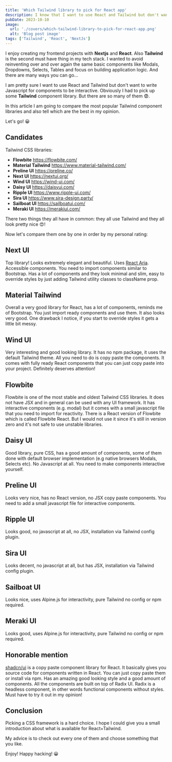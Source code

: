 ```yaml
---
title: 'Which Tailwind library to pick for React app'
description: I know that I want to use React and Tailwind but don't want to write Javascript for components to be interactive. I had to choose some Tailwind component library!
pubDate: 2023-10-10
image:
  url: './covers/which-tailwind-library-to-pick-for-react-app.png'
  alt: 'Blog post image'
tags: ['Tailwind', 'React', 'NextJs']
---
```


I enjoy creating my frontend projects with **Nextjs** and **React**. Also **Tailwind** is the second must have thing in my tech stack. I wanted to avoid reinventing over and over again the same basic components like Modals, Dropdowns, Selects, Tables and focus on building application logic. And there are many ways you can go...

I am pretty sure I want to use React and Tailwind but don't want to write Javascript for components to be interactive. Obviously I had to pick up some **Tailwind** component library. But there are so many of them 😨.

In this article I am going to compare the most popular Tailwind component libraries and also tell which are the best in my opinion.

Let's go! 😀

## Candidates

Tailwind CSS libraries:

- **Flowbite**
  https://flowbite.com/
- **Material Tailwind**
  https://www.material-tailwind.com/
- **Preline UI**
  https://preline.co/
- **Next UI**
  https://nextui.org/
- **Wind UI**
  https://wind-ui.com/
- **Daisy UI**
  https://daisyui.com/
- **Ripple UI**
  https://www.ripple-ui.com/
- **Sira UI**
  https://www.sira-design.party/
- **Sailboat UI**
  https://sailboatui.com/
- **Meraki UI**
  https://merakiui.com/

There two things they all have in common: they all use Tailwind and they all look pretty nice 😍!

Now let's compare them one by one in order by my personal rating:

## Next UI

Top library! Looks extremely elegant and beautiful. Uses [React Aria](https://react-spectrum.adobe.com/react-aria/index.html). Accessible components. You need to import components similar to Bootstrap. Has a lot of components and they look minimal and slim, easy to override styles by just adding Tailwind utility classes to className prop.

## Material Tailwind

Overall a very good library for React, has a lot of components, reminds me of Bootstrap. You just import ready components and use them. It also looks very good. One drawback I notice, if you start to override styles it gets a little bit messy.

## Wind UI

Very interesting and good looking library. It has no npm package, it uses the default Tailwind theme. All you need to do is copy paste the components. It comes with fully ready React components that you can just copy paste into your project. Definitely deserves attention!

## Flowbite

Flowbite is one of the most stable and oldest Tailwind CSS libraries. It does not have JSX and in general can be used with any UI framework. It has interactive components (e.g. modal) but it comes with a small javascript file that you need to import for reactivity. There is a React version of Flowbite which is called Flowbite React. But I would not use it since it's still in version zero and it's not safe to use unstable libraries.

## Daisy UI

Good library, pure CSS, has a good amount of components, some of them done with default browser implementation (e.g native browsers Modals, Selects etc). No Javascript at all. You need to make components interactive yourself.

## Preline UI

Looks very nice, has no React version, no JSX copy paste components. You need to add a small javascript file for interactive components.

## Ripple UI

Looks good, no javascript at all, no JSX, installation via Tailwind config plugin.

## Sira UI

Looks decent, no javascript at all, but has JSX, installation via Tailwind config plugin.

## Sailboat UI

Looks nice, uses Alpine.js for interactivity, pure Tailwind no config or npm required.

## Meraki UI

Looks good, uses Alpine.js for interactivity, pure Tailwind no config or npm required.

## Honorable mention

[shadcn/ui](https://ui.shadcn.com/) is a copy paste component library for React. It basically gives you source code for components written in React. You can just copy paste them or install via npm. Has an amazing good looking style and a good amount of components. All the components are built on top of Radix UI. Radix is a headless component, in other words functional components without styles.
Must have to try it out in my opinion!

## Conclusion

Picking a CSS framework is a hard choice. I hope I could give you a small introduction about what is available for React+Tailwind.

My advice is to check out every one of them and choose something that you like.

Enjoy! Happy hacking! 😀
